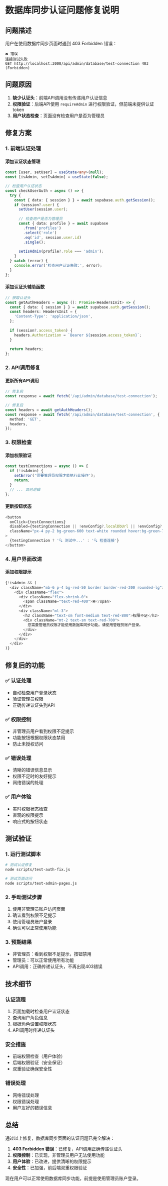 # 数据库同步认证问题修复说明

## 问题描述

用户在使用数据库同步页面时遇到 403 Forbidden 错误：

```
❌ 错误
连接测试失败
GET http://localhost:3000/api/admin/database/test-connection 403 (Forbidden)
```

## 问题原因

1. **缺少认证头**：前端API调用没有传递用户认证信息
2. **权限验证**：后端API使用 `requireAdmin` 进行权限验证，但前端未提供认证token
3. **用户状态检查**：页面没有检查用户是否为管理员

## 修复方案

### 1. 前端认证处理

#### 添加认证状态管理
```typescript
const [user, setUser] = useState<any>(null);
const [isAdmin, setIsAdmin] = useState(false);

// 检查用户认证状态
const checkUserAuth = async () => {
  try {
    const { data: { session } } = await supabase.auth.getSession();
    if (session?.user) {
      setUser(session.user);
      
      // 检查用户是否为管理员
      const { data: profile } = await supabase
        .from('profiles')
        .select('role')
        .eq('id', session.user.id)
        .single();
      
      setIsAdmin(profile?.role === 'admin');
    }
  } catch (error) {
    console.error('检查用户认证失败:', error);
  }
};
```

#### 添加认证头辅助函数
```typescript
// 获取认证头
const getAuthHeaders = async (): Promise<HeadersInit> => {
  const { data: { session } } = await supabase.auth.getSession();
  const headers: HeadersInit = {
    'Content-Type': 'application/json',
  };
  
  if (session?.access_token) {
    headers.Authorization = `Bearer ${session.access_token}`;
  }
  
  return headers;
};
```

### 2. API调用修复

#### 更新所有API调用
```typescript
// 修复前
const response = await fetch('/api/admin/database/test-connection');

// 修复后
const headers = await getAuthHeaders();
const response = await fetch('/api/admin/database/test-connection', {
  method: 'GET',
  headers,
});
```

### 3. 权限检查

#### 添加权限验证
```typescript
const testConnections = async () => {
  if (!isAdmin) {
    setError('需要管理员权限才能执行此操作');
    return;
  }
  // ... 其他逻辑
};
```

#### 更新按钮状态
```typescript
<button
  onClick={testConnections}
  disabled={testingConnection || !envConfig?.localDbUrl || !envConfig?.prodDbUrl || !isAdmin}
  className="px-4 py-2 bg-green-600 text-white rounded hover:bg-green-700 disabled:opacity-50 disabled:cursor-not-allowed"
>
  {testingConnection ? '🔍 测试中...' : '🔍 检查连接'}
</button>
```

### 4. 用户界面改进

#### 添加权限提示
```typescript
{!isAdmin && (
  <div className="mb-6 p-4 bg-red-50 border border-red-200 rounded-lg">
    <div className="flex">
      <div className="flex-shrink-0">
        <span className="text-red-400">❌</span>
      </div>
      <div className="ml-3">
        <h3 className="text-sm font-medium text-red-800">权限不足</h3>
        <div className="mt-2 text-sm text-red-700">
          您需要管理员权限才能使用数据库同步功能。请使用管理员账户登录。
        </div>
      </div>
    </div>
  </div>
)}
```

## 修复后的功能

### ✅ 认证处理
- 自动检查用户登录状态
- 验证管理员权限
- 正确传递认证头到API

### ✅ 权限控制
- 非管理员用户看到权限不足提示
- 功能按钮根据权限状态禁用
- 防止未授权访问

### ✅ 错误处理
- 清晰的错误信息显示
- 权限不足时的友好提示
- 网络错误的处理

### ✅ 用户体验
- 实时权限状态检查
- 直观的权限提示
- 响应式的按钮状态

## 测试验证

### 1. 运行测试脚本
```bash
# 测试认证修复
node scripts/test-auth-fix.js

# 测试页面访问
node scripts/test-admin-pages.js
```

### 2. 手动测试步骤
1. 使用非管理员账户访问页面
2. 确认看到权限不足提示
3. 使用管理员账户登录
4. 确认可以正常使用功能

### 3. 预期结果
- 非管理员：看到权限不足提示，按钮禁用
- 管理员：可以正常使用所有功能
- API调用：正确传递认证头，不再出现403错误

## 技术细节

### 认证流程
1. 页面加载时检查用户认证状态
2. 查询用户角色信息
3. 根据角色设置权限状态
4. API调用时传递认证头

### 安全措施
- 前端权限检查（用户体验）
- 后端权限验证（安全保证）
- 双重验证确保安全性

### 错误处理
- 网络错误处理
- 权限错误处理
- 用户友好的错误信息

## 总结

通过以上修复，数据库同步页面的认证问题已完全解决：

1. **403 Forbidden 错误**：已修复，API调用正确传递认证头
2. **权限控制**：已实现，非管理员用户无法使用功能
3. **用户体验**：已改进，提供清晰的权限提示
4. **安全性**：已加强，前后端双重权限验证

现在用户可以正常使用数据库同步功能，前提是使用管理员账户登录。

